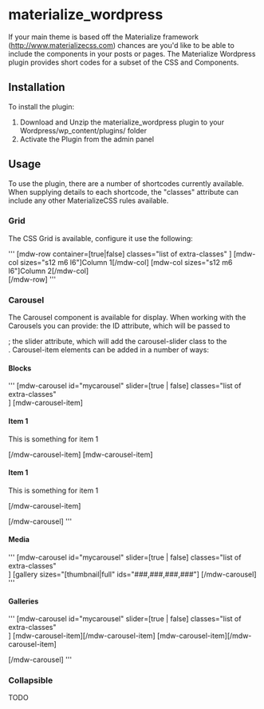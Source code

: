 # materialize_wordpress

If your main theme is based off the Materialize framework (http://www.materializecss.com) chances are you'd like to be able to include the components in your posts or pages.  The Materialize Wordpress plugin provides short codes for a subset of the CSS and Components.

## Installation

To install the plugin:

1) Download and Unzip the materialize_wordpress plugin to your Wordpress/wp_content/plugins/ folder
2) Activate the Plugin from the admin panel

## Usage

To use the plugin, there are a number of shortcodes currently available.  When supplying details to each shortcode, the "classes" attribute can include any other MaterializeCSS rules available.

### Grid

The CSS Grid is available, configure it use the following:

'''
[mdw-row
  container=[true|false]
  classes="list of extra-classes"
]
  [mdw-col
    sizes="s12 m6 l6"]Column 1[/mdw-col]
  [mdw-col
    sizes="s12 m6 l6"]Column 2[/mdw-col]    
[/mdw-row]
'''

### Carousel

The Carousel component is available for display.  When working with the Carousels you can provide: the ID attribute, which will be passed to <div>; the slider attribute, which will add the carousel-slider class to the <div>.  Carousel-item elements can be added in a number of ways:

#### Blocks

'''
[mdw-carousel
  id="mycarousel"
  slider=[true | false]
  classes="list of extra-classes"    
]
  [mdw-carousel-item]  <h4>Item 1</h4>
    <p>This is something for item 1</p>[/mdw-carousel-item]
  [mdw-carousel-item]  <h4>Item 1</h4>
    <p>This is something for item 1</p>[/mdw-carousel-item]
    
[/mdw-carousel]
'''

#### Media

'''
[mdw-carousel
  id="mycarousel"
  slider=[true | false]
  classes="list of extra-classes"    
]
  [gallery sizes="[thumbnail|full" ids="###,###,###,###"]
[/mdw-carousel]
'''

#### Galleries

'''
[mdw-carousel
  id="mycarousel"
  slider=[true | false]
  classes="list of extra-classes"    
]
  [mdw-carousel-item]<img src=""/>[/mdw-carousel-item]
  [mdw-carousel-item]<img src=""/>[/mdw-carousel-item]
    
[/mdw-carousel]
'''

### Collapsible

TODO
